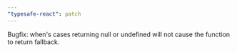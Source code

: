 ```yaml
---
"typesafe-react": patch
---
```


Bugfix: when's cases returning null or undefined will not cause the function to return fallback.
